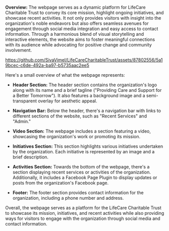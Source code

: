 **Overview:**
The webpage serves as a dynamic platform for LifeCare Charitable Trust to convey its core mission, highlight ongoing initiatives, and showcase recent activities. It not only provides visitors with insight into the organization's noble endeavors but also offers seamless avenues for engagement through social media integration and easy access to contact information. Through a harmonious blend of visual storytelling and interactive elements, the website aims to foster meaningful connections with its audience while advocating for positive change and community involvement.


https://github.com/SivaVimel/LifeCareCharitableTrust/assets/87802556/5a19bcec-c6de-492a-ba97-b5735aac2ee5


Here's a small overview of what the webpage represents:

- **Header Section:** The header section contains the organization's logo along with its name and a brief tagline ("Providing Care and Support for a Better Tomorrow"). It also features a background image and a semi-transparent overlay for aesthetic appeal.

- **Navigation Bar:** Below the header, there's a navigation bar with links to different sections of the website, such as "Recent Services" and "Admin."

- **Video Section:** The webpage includes a section featuring a video, showcasing the organization's work or promoting its mission.

- **Initiatives Section:** This section highlights various initiatives undertaken by the organization. Each initiative is represented by an image and a brief description.

- **Activities Section:** Towards the bottom of the webpage, there's a section displaying recent services or activities of the organization. Additionally, it includes a Facebook Page Plugin to display updates or posts from the organization's Facebook page.

- **Footer:** The footer section provides contact information for the organization, including a phone number and address.

Overall, the webpage serves as a platform for the LifeCare Charitable Trust to showcase its mission, initiatives, and recent activities while also providing ways for visitors to engage with the organization through social media and contact information.
